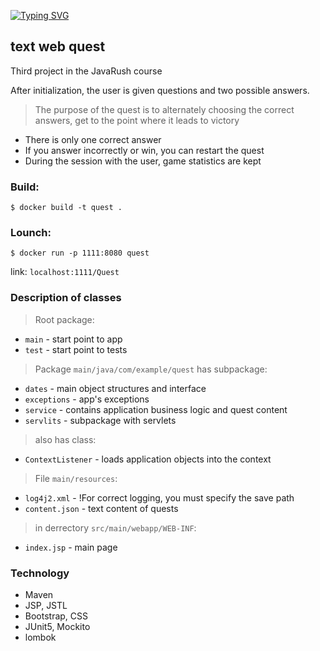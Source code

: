 [![Typing SVG](https://readme-typing-svg.herokuapp.com?font=Fira+Code&pause=1000&width=435&lines=Quest)](https://git.io/typing-svg)
<h2><a>text web quest</a></h2>

Third project in the JavaRush course

After initialization, the user is given questions and two possible answers.

> The purpose of the quest is to alternately choosing the correct answers,
> get to the point where it leads to victory
>
* There is only one correct answer
* If you answer incorrectly or win, you can restart the quest
* During the session with the user, game statistics are kept

<h3><a>Build: </a></h3>

```$ docker build -t quest .```

<h3 ><a>Lounch:</a></h3>

```$ docker run -p 1111:8080 quest```

link: ```localhost:1111/Quest```

<h3 ><a>Description of classes</a></h3>

>Root package:
- ```main``` - start point to app
-  ```test``` - start point to tests

>Package ```main/java/com/example/quest``` has subpackage:
- ```dates``` - main object structures and interface
- ```exceptions``` - app's exceptions
- ```service``` - contains application business logic and quest content
- ```servlits``` - subpackage with servlets

>also has class:

- ```ContextListener``` - loads application objects into the context

>File ```main/resources```: 

- ```log4j2.xml``` - !For correct logging, you must specify the save path
- ```content.json``` - text content of quests

>in derrectory ```src/main/webapp/WEB-INF```:
- ```index.jsp``` - main page

<h3><a>Technology</a></h3>

- Maven
- JSP, JSTL
- Bootstrap, CSS
- JUnit5, Mockito
- lombok
